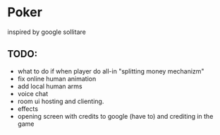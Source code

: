 # Poker

inspired by google sollitare
## TODO:

* what to do if when player do all-in "splitting money mechanizm"
* fix online human animation
* add local human arms
* voice chat
* room ui hosting and clienting.
* effects
* opening screen with credits to google (have to) and crediting in the game